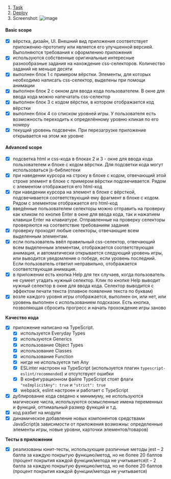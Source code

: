 1. [Task](https://github.com/rolling-scopes-school/tasks/blob/master/tasks/rs-css.md)
2. [Deploy](https://nvalkovich-css-selectors.netlify.app/)
3. Screenshot:
![image](https://github.com/user-attachments/assets/899c3f97-805a-4a78-afe0-acdd123e3106)

#### Basic scope 
- [x] вёрстка, дизайн, UI. Внешний вид приложения соответствует приложению-прототипу или является его улучшенной версией. Выполняются требования к оформлению приложения
- [x] используются собственные оригинальные интересные разнообразные задания на нахождение css-селекторов. Количество заданий не меньше десяти
- [x] выполнен блок 1 с примером вёрстки. Элементы, для которых необходимо написать css-селектор, выделены при помощи анимации 
- [x] выполнен блок 2 с окном для ввода кода пользователем. В окне для ввода кода можно напечатать css-селектор 
- [x] выполнен блок 3 с кодом вёрстки, в котором отображается код вёрстки 
- [x] выполнен блок 4 со списком уровней игры. У пользователя есть возможность переходить к определённому уровню кликая по его номеру 
- [x] текущий уровень подсвечен. При перезагрузке приложение открывается на этом же уровне 

#### Advanced scope

- [x] подсветка html и css-кода в блоках 2 и 3 - окне для ввода кода пользователем и блоке с кодом вёрстки. Для подсветки кода могут использоваться js-библиотеки 
- [x] при наведении курсора на строку в блоке с кодом, отвечающий этой строке элемент в блоке с примером вёрстки подсвечивается. Рядом с элементом отображается его html-код 
- [x] при наведении курсора на элемент в блоке с вёрсткой, подсвечивается соответствующий ему фрагмент в блоке с кодом. Рядом с элементом отображается его html-код
- [x] введённые пользователем селекторы можно отправить на проверку как кликом по кнопке Enter в окне для ввода кода, так и нажатием клавиши Enter на клавиатуре. Отправленные на проверку селекторы проверяются на соответствие требованиям задания 
- [x] проверку проходят любые селекторы, отвечающие всем выделенным элементам. 
- [x] если пользователь ввёл правильный css-селектор, отвечающий всем выделенным элементам, отображается соответствующая анимация, и автоматически открывается следующий уровень игры, или выводится уведомление о победе, если уровень последний. Если пользователь ответил неправильно, отображается соответствующая анимация. 
- [x] в приложении есть кнопка Help для тех случаев, когда пользователь не сумеет угадать нужный селектор. Клик по кнопке Help выводит нужный селектор в окне для ввода кода. Селектор выводится с эффектом печати текста (плавное появление текста по буквам) 
- [x] возле каждого уровня игры отображается, выполнен он, или нет, или уровень выполнен с использованием подсказки. Есть кнопка, позволяющая сбросить прогресс и начать прохождение игры заново

**Качество кода**
- [x] приложение написано на TypeScript.
     - [x] используется Everyday Types
     - [x] используются Generics
     - [x] использование Object Types 
     - [x] использование Classes 
     - [x] использование Function 
     - [x] нигде не используется тип Any 
     - [x] ESLinter настроен на TypeScript (используется плагин `typescript-eslint/recommended`) и отсутствуют ошибки 
     - [x] В конфигурационном файле TypeScript стоят флаги `"noImplicitAny": true` и `"strict": true`
     - [x] webpack, eslint настроен и работает с TypeScript 
 - [x] дублирование кода сведено к минимуму, не используются магические числа, используются осмысленные имена переменных и функций, оптимальный размер функций и т.д. 
 - [x]  код разбит на модули
 - [x]  динамическое добавление новых компонентов средствами JavaScript(в зависимости от приложения возможны: определенные элементы игры, новые уровни, карточки элементов/товаров) 
 
**Тесты в приложении**
 - [x] реализованы юнит-тесты, использующие различные методы jest – 2 балла за каждую покрытую функцию/метод, но не более 20 баллов (процент покрытия каждой функции/метода не учитывается)t – 2 балла за каждую покрытую функцию/метод, но не более 20 баллов (процент покрытия каждой функции/метода не учитывается)


